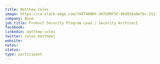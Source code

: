 ```yaml
---
title: Matthew Coles
image: https://ca.slack-edge.com/T04T40NHX-UKTU9RF5F-96d018a9e76c-512
company: Bose
job_title: Product Security Program Lead / Security Architect
facebook:
linkedin: matthew-coles
twitter: coles_matthewj
website:
notes:
status: 
type: participant
---
```


<!-- put more details about participant here -->

